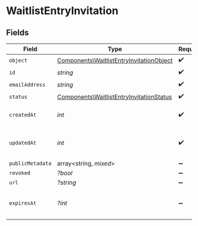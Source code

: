 # WaitlistEntryInvitation


## Fields

| Field                                                                                                | Type                                                                                                 | Required                                                                                             | Description                                                                                          | Example                                                                                              |
| ---------------------------------------------------------------------------------------------------- | ---------------------------------------------------------------------------------------------------- | ---------------------------------------------------------------------------------------------------- | ---------------------------------------------------------------------------------------------------- | ---------------------------------------------------------------------------------------------------- |
| `object`                                                                                             | [Components\WaitlistEntryInvitationObject](../../Models/Components/WaitlistEntryInvitationObject.md) | :heavy_check_mark:                                                                                   | N/A                                                                                                  |                                                                                                      |
| `id`                                                                                                 | *string*                                                                                             | :heavy_check_mark:                                                                                   | N/A                                                                                                  |                                                                                                      |
| `emailAddress`                                                                                       | *string*                                                                                             | :heavy_check_mark:                                                                                   | N/A                                                                                                  |                                                                                                      |
| `status`                                                                                             | [Components\WaitlistEntryInvitationStatus](../../Models/Components/WaitlistEntryInvitationStatus.md) | :heavy_check_mark:                                                                                   | N/A                                                                                                  | pending                                                                                              |
| `createdAt`                                                                                          | *int*                                                                                                | :heavy_check_mark:                                                                                   | Unix timestamp of creation.<br/>                                                                     |                                                                                                      |
| `updatedAt`                                                                                          | *int*                                                                                                | :heavy_check_mark:                                                                                   | Unix timestamp of last update.<br/>                                                                  |                                                                                                      |
| `publicMetadata`                                                                                     | array<string, *mixed*>                                                                               | :heavy_minus_sign:                                                                                   | N/A                                                                                                  |                                                                                                      |
| `revoked`                                                                                            | *?bool*                                                                                              | :heavy_minus_sign:                                                                                   | N/A                                                                                                  | false                                                                                                |
| `url`                                                                                                | *?string*                                                                                            | :heavy_minus_sign:                                                                                   | N/A                                                                                                  |                                                                                                      |
| `expiresAt`                                                                                          | *?int*                                                                                               | :heavy_minus_sign:                                                                                   | Unix timestamp of expiration.<br/>                                                                   |                                                                                                      |
